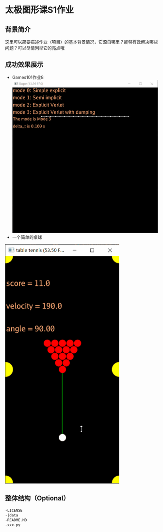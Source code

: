 # 太极图形课S1作业
## 背景简介
这里可以简要描述作业（项目）的基本背景情况，它源自哪里？能够有效解决哪些问题？可以尽情列举它的亮点哦

## 成功效果展示
- Games101作业8
![games101hw8](./games101hw8/spring_mode3.gif)
- 一个简单的桌球




![table_tennis](./table_tennis/table_tennis.gif)
## 整体结构（Optional）
```
-LICENSE
-|data
-README.MD
-xxx.py
```
